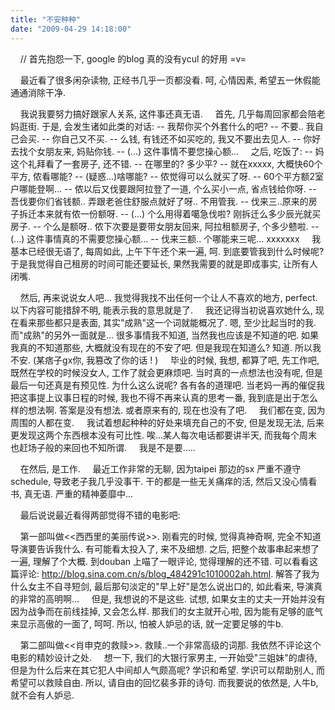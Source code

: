```yaml
---
title: "不安种种"
date: "2009-04-29 14:18:00"
---
```


    // 首先抱怨一下, google 的blog 真的没有ycul 的好用 =v=

    最近看了很多闲杂读物, 正经书几乎一页都没看. 呵, 心情因素, 希望五一休假能通通消除干净.

    我说我要努力搞好跟家人关系, 这件事还真无语.
    首先, 几乎每周回家都会陪老妈逛街. 于是, 会发生诸如此类的对话:
-- 我帮你买个外套什么的吧?
-- 不要.. 我自己会买.
-- 你自己又不买.
-- 么钱, 有钱还不如买吃的, 我又不要出去见人.
-- 你好去找个女朋友来, 妈贴你钱.
-- (...) 这件事情不要您操心额...
    之后, 吃饭了:
-- 妈这个礼拜看了一套房子, 还不错.
-- 在哪里的? 多少平?
-- 就在xxxxx, 大概快60个平方, 侬看哪能?
-- (疑惑...)啥哪能?
-- 侬觉得可以么就买了呀.
-- 60个平方额2室户哪能登啊...
-- 侬以后又伐要跟阿拉登了一道, 个么买小一点, 省点钱给你呀.
-- 吾伐要你们省钱额.. 弄跟老爸住舒服点就好了呀.. 不用管我.
-- 伐来三..原来的房子拆迁本来就有侬一份额呀.
-- (...) 个么用得着噶急伐啦? 刚拆迁么多少辰光就买房子.
-- 个么是额呀.. 侬下次要是要带女朋友回来, 阿拉租额房子, 个多少戆啦.
-- (...) 这件事情真的不需要您操心额...
-- 伐来三额.. 个哪能来三呢... xxxxxxx
    我基本已经很无语了, 每周如此, 上午下午还个来一遍, 呵. 到底要管我到什么时候呢? 于是我觉得自己租房的时间可能还要延长, 果然我需要的就是即成事实, 让所有人闭嘴.

    然后, 再来说说女人吧... 我觉得我找不出任何一个让人不喜欢的地方, perfect. 以下内容可能措辞不明, 能表示我的意思就是了.
    我还记得当初说喜欢她什么, 现在看来那些都只是表面, 其实"成熟"这一个词就能概况了. 嗯, 至少比起当时的我. 而"成熟"的另外一面就是... 很多事情我不知道, 当然我也应该是不知道的吧. 如果我真的不知道那些, 大概就没有现在的不安了吧. 但是我现在知道么? 知道. 所以我不安. (某痞子gx你, 我篡改了你的话 ! )
    毕业的时候, 我想, 都算了吧, 先工作吧, 既然在学校的时候没女人, 工作了就会更麻烦吧. 当时真的一点想法也没有呢, 但是最后一句还真是有预见性. 为什么这么说呢? 各有各的道理吧. 当老妈一再的催促我把这事提上议事日程的时候, 我也不得不再来认真的思考一番, 我到底是出于怎么样的想法啊. 答案是没有想法. 或者原来有的, 现在也没有了吧.
    我们都在变, 因为周围的人都在变.
    我试着想起种种的好处来填充自己的不安, 但是发现无法, 后来更发现这两个东西根本没有可比性. 唉...某人每次电话都要讲半天, 而我每个周末也赶场子般的来回也不知所谓.
    我是不是要.....

    在然后, 是工作.
    最近工作非常的无聊, 因为taipei 那边的sx 严重不遵守schedule, 导致老子我几乎没事干. 干的都是一些无关痛痒的活, 然后又没心情看书, 真无语. 严重的精神萎靡中...

    最后说说最近看得两部觉得不错的电影吧:

    第一部叫做<<西西里的美丽传说>>. 刚看完的时候, 觉得真神奇啊, 完全不知道导演要告诉我什么. 有可能看太投入了, 来不及细想. 之后, 把整个故事串起来想了一遍, 理解了个大概. 到douban 上喵了一眼评论, 觉得理解的还不错. 可以看看这篇评论: http://blog.sina.com.cn/s/blog_484291c1010002ah.html. 解答了我为什么女主不自寻短剑, 最后那句淡定的"早上好"是怎么说出口的, 如此看来, 导演真的非常的高明啊...
    但是, 我想说的不是这些. 试想, 如果女主的丈夫一开始并没有因为战争而在前线挂掉, 又会怎么样. 那我们的女主就开心啦, 因为能有足够的底气来显示高傲的一面了, 呵呵. 所以, 怕被人妒忌的话, 就一定要足够的牛b.

    第二部叫做<<肖申克的救赎>>. 救赎..一个非常高级的词那. 我依然不评论这个电影的精妙设计之处.
    想一下, 我们的大银行家男主, 一开始受"三姐妹"的虐待, 但是为什么后来在其它犯人中间却人气颇高呢? 学识和希望. 学识可以帮助别人, 而希望可以救赎自由. 所以, 请自由的回忆裴多菲的诗句. 而我要说的依然是, 人牛b, 就不会有人妒忌.
